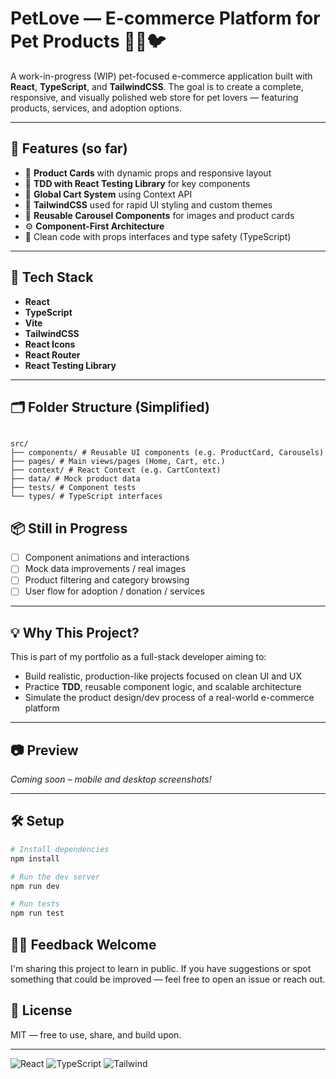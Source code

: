 # PetLove — E-commerce Platform for Pet Products 🐶🐱🐦

A work-in-progress (WIP) pet-focused e-commerce application built with **React**, **TypeScript**, and **TailwindCSS**. The goal is to create a complete, responsive, and visually polished web store for pet lovers — featuring products, services, and adoption options.

---

## 🚀 Features (so far)

- 🛒 **Product Cards** with dynamic props and responsive layout
- 🧪 **TDD with React Testing Library** for key components
- 🛒 **Global Cart System** using Context API
- 🎨 **TailwindCSS** used for rapid UI styling and custom themes
- 📸 **Reusable Carousel Components** for images and product cards
- ⚙️ **Component-First Architecture**
- 🧼 Clean code with props interfaces and type safety (TypeScript)

---

## 🔧 Tech Stack

- **React**
- **TypeScript**
- **Vite**
- **TailwindCSS**
- **React Icons**
- **React Router**
- **React Testing Library**

---

## 🗂️ Folder Structure (Simplified)

```

src/
├── components/ # Reusable UI components (e.g. ProductCard, Carousels)
├── pages/ # Main views/pages (Home, Cart, etc.)
├── context/ # React Context (e.g. CartContext)
├── data/ # Mock product data
├── tests/ # Component tests
└── types/ # TypeScript interfaces

```

## 📦 Still in Progress

- [ ] Component animations and interactions
- [ ] Mock data improvements / real images
- [ ] Product filtering and category browsing
- [ ] User flow for adoption / donation / services

---

## 💡 Why This Project?

This is part of my portfolio as a full-stack developer aiming to:

- Build realistic, production-like projects focused on clean UI and UX
- Practice **TDD**, reusable component logic, and scalable architecture
- Simulate the product design/dev process of a real-world e-commerce platform

---

## 📷 Preview

_Coming soon – mobile and desktop screenshots!_

---

## 🛠️ Setup

```bash
# Install dependencies
npm install

# Run the dev server
npm run dev

# Run tests
npm run test
```

## 🙋‍♂️ Feedback Welcome

I'm sharing this project to learn in public.
If you have suggestions or spot something that could be improved — feel free to open an issue or reach out.

## 📌 License

MIT — free to use, share, and build upon.

---

![React](https://img.shields.io/badge/React-20232A?style=for-the-badge&logo=react)
![TypeScript](https://img.shields.io/badge/TypeScript-007ACC?style=for-the-badge&logo=typescript)
![Tailwind](https://img.shields.io/badge/TailwindCSS-38B2AC?style=for-the-badge&logo=tailwind-css)
